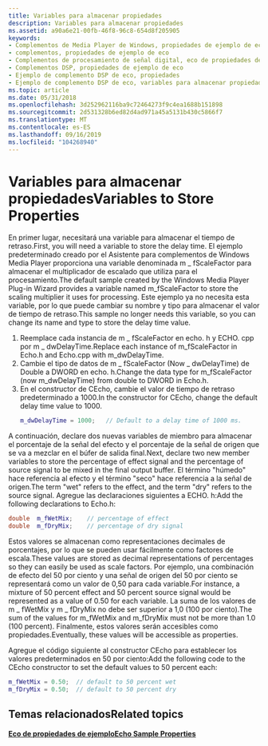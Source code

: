 ```yaml
---
title: Variables para almacenar propiedades
description: Variables para almacenar propiedades
ms.assetid: a90a6e21-00fb-46f8-96c8-654d8f205905
keywords:
- Complementos de Media Player de Windows, propiedades de ejemplo de eco
- complementos, propiedades de ejemplo de eco
- Complementos de procesamiento de señal digital, eco de propiedades de ejemplo
- Complementos DSP, propiedades de ejemplo de eco
- Ejemplo de complemento DSP de eco, propiedades
- Ejemplo de complemento DSP de eco, variables para almacenar propiedades
ms.topic: article
ms.date: 05/31/2018
ms.openlocfilehash: 3d252962116ba9c72464273f9c4ea1688b151898
ms.sourcegitcommit: 2d531328b6ed82d4ad971a45a5131b430c5866f7
ms.translationtype: MT
ms.contentlocale: es-ES
ms.lasthandoff: 09/16/2019
ms.locfileid: "104268940"
---
```

# <a name="variables-to-store-properties"></a><span data-ttu-id="cce82-109">Variables para almacenar propiedades</span><span class="sxs-lookup"><span data-stu-id="cce82-109">Variables to Store Properties</span></span>

<span data-ttu-id="cce82-110">En primer lugar, necesitará una variable para almacenar el tiempo de retraso.</span><span class="sxs-lookup"><span data-stu-id="cce82-110">First, you will need a variable to store the delay time.</span></span> <span data-ttu-id="cce82-111">El ejemplo predeterminado creado por el Asistente para complementos de Windows Media Player proporciona una variable denominada m \_ fScaleFactor para almacenar el multiplicador de escalado que utiliza para el procesamiento.</span><span class="sxs-lookup"><span data-stu-id="cce82-111">The default sample created by the Windows Media Player Plug-in Wizard provides a variable named m\_fScaleFactor to store the scaling multiplier it uses for processing.</span></span> <span data-ttu-id="cce82-112">Este ejemplo ya no necesita esta variable, por lo que puede cambiar su nombre y tipo para almacenar el valor de tiempo de retraso.</span><span class="sxs-lookup"><span data-stu-id="cce82-112">This sample no longer needs this variable, so you can change its name and type to store the delay time value.</span></span>

1.  <span data-ttu-id="cce82-113">Reemplace cada instancia de m \_ fScaleFactor en echo. h y ECHO. cpp por m \_ dwDelayTime.</span><span class="sxs-lookup"><span data-stu-id="cce82-113">Replace each instance of m\_fScaleFactor in Echo.h and Echo.cpp with m\_dwDelayTime.</span></span>
2.  <span data-ttu-id="cce82-114">Cambie el tipo de datos de m \_ fScaleFactor (Now \_ dwDelayTime) de Double a DWORD en echo. h.</span><span class="sxs-lookup"><span data-stu-id="cce82-114">Change the data type for m\_fScaleFactor (now m\_dwDelayTime) from double to DWORD in Echo.h.</span></span>
3.  <span data-ttu-id="cce82-115">En el constructor de CEcho, cambie el valor de tiempo de retraso predeterminado a 1000.</span><span class="sxs-lookup"><span data-stu-id="cce82-115">In the constructor for CEcho, change the default delay time value to 1000.</span></span>
    ```C++
    m_dwDelayTime = 1000;   // Default to a delay time of 1000 ms.
    
    ```

    

<span data-ttu-id="cce82-116">A continuación, declare dos nuevas variables de miembro para almacenar el porcentaje de la señal del efecto y el porcentaje de la señal de origen que se va a mezclar en el búfer de salida final.</span><span class="sxs-lookup"><span data-stu-id="cce82-116">Next, declare two new member variables to store the percentage of effect signal and the percentage of source signal to be mixed in the final output buffer.</span></span> <span data-ttu-id="cce82-117">El término "húmedo" hace referencia al efecto y el término "seco" hace referencia a la señal de origen.</span><span class="sxs-lookup"><span data-stu-id="cce82-117">The term "wet" refers to the effect, and the term "dry" refers to the source signal.</span></span> <span data-ttu-id="cce82-118">Agregue las declaraciones siguientes a ECHO. h:</span><span class="sxs-lookup"><span data-stu-id="cce82-118">Add the following declarations to Echo.h:</span></span>


```C++
double  m_fWetMix;    // percentage of effect
double  m_fDryMix;    // percentage of dry signal

```



<span data-ttu-id="cce82-119">Estos valores se almacenan como representaciones decimales de porcentajes, por lo que se pueden usar fácilmente como factores de escala.</span><span class="sxs-lookup"><span data-stu-id="cce82-119">These values are stored as decimal representations of percentages so they can easily be used as scale factors.</span></span> <span data-ttu-id="cce82-120">Por ejemplo, una combinación de efecto del 50 por ciento y una señal de origen del 50 por ciento se representará como un valor de 0,50 para cada variable.</span><span class="sxs-lookup"><span data-stu-id="cce82-120">For instance, a mixture of 50 percent effect and 50 percent source signal would be represented as a value of 0.50 for each variable.</span></span> <span data-ttu-id="cce82-121">La suma de los valores de m \_ fWetMix y m \_ fDryMix no debe ser superior a 1,0 (100 por ciento).</span><span class="sxs-lookup"><span data-stu-id="cce82-121">The sum of the values for m\_fWetMix and m\_fDryMix must not be more than 1.0 (100 percent).</span></span> <span data-ttu-id="cce82-122">Finalmente, estos valores serán accesibles como propiedades.</span><span class="sxs-lookup"><span data-stu-id="cce82-122">Eventually, these values will be accessible as properties.</span></span>

<span data-ttu-id="cce82-123">Agregue el código siguiente al constructor CEcho para establecer los valores predeterminados en 50 por ciento:</span><span class="sxs-lookup"><span data-stu-id="cce82-123">Add the following code to the CEcho constructor to set the default values to 50 percent each:</span></span>


```C++
m_fWetMix = 0.50;  // default to 50 percent wet
m_fDryMix = 0.50;  // default to 50 percent dry

```



## <a name="related-topics"></a><span data-ttu-id="cce82-124">Temas relacionados</span><span class="sxs-lookup"><span data-stu-id="cce82-124">Related topics</span></span>

<dl> <dt>

[<span data-ttu-id="cce82-125">**Eco de propiedades de ejemplo**</span><span class="sxs-lookup"><span data-stu-id="cce82-125">**Echo Sample Properties**</span></span>](echo-sample-properties.md)
</dt> </dl>

 

 




